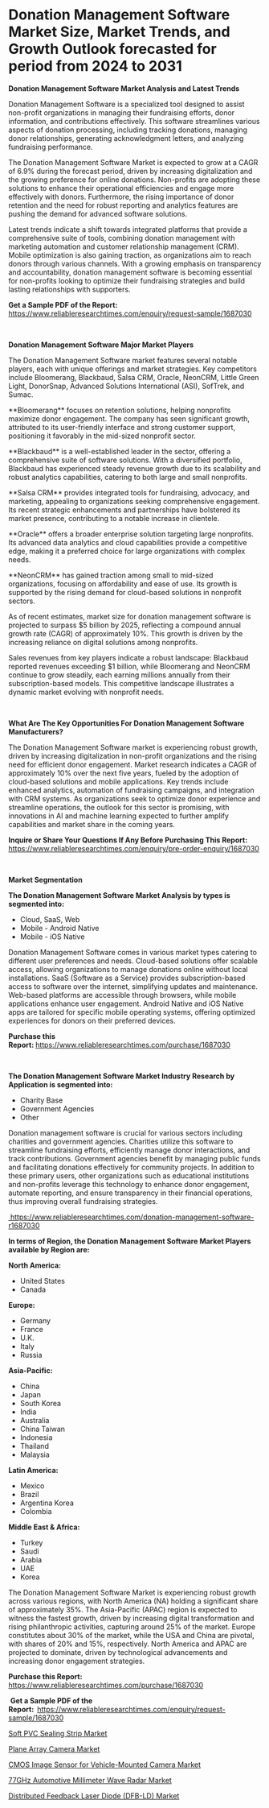 <p><h1>Donation Management Software Market Size, Market Trends, and Growth Outlook forecasted for period from 2024 to 2031</h1></p><p><strong>Donation Management Software Market Analysis and Latest Trends</strong></p>
<p><p>Donation Management Software is a specialized tool designed to assist non-profit organizations in managing their fundraising efforts, donor information, and contributions effectively. This software streamlines various aspects of donation processing, including tracking donations, managing donor relationships, generating acknowledgment letters, and analyzing fundraising performance. </p><p>The Donation Management Software Market is expected to grow at a CAGR of 6.9% during the forecast period, driven by increasing digitalization and the growing preference for online donations. Non-profits are adopting these solutions to enhance their operational efficiencies and engage more effectively with donors. Furthermore, the rising importance of donor retention and the need for robust reporting and analytics features are pushing the demand for advanced software solutions. </p><p>Latest trends indicate a shift towards integrated platforms that provide a comprehensive suite of tools, combining donation management with marketing automation and customer relationship management (CRM). Mobile optimization is also gaining traction, as organizations aim to reach donors through various channels. With a growing emphasis on transparency and accountability, donation management software is becoming essential for non-profits looking to optimize their fundraising strategies and build lasting relationships with supporters.</p></p>
<p><strong>Get a Sample PDF of the Report:&nbsp;</strong> <a href="https://www.reliableresearchtimes.com/enquiry/request-sample/1687030?utm_campaign=1729&utm_medium=2&utm_source=Github&utm_content=ia&utm_term=16102024&utm_id=donation-management-software">https://www.reliableresearchtimes.com/enquiry/request-sample/1687030</a></p>
<p>&nbsp;</p>
<p><strong>Donation Management Software Major Market Players</strong></p>
<p><p>The Donation Management Software market features several notable players, each with unique offerings and market strategies. Key competitors include Bloomerang, Blackbaud, Salsa CRM, Oracle, NeonCRM, Little Green Light, DonorSnap, Advanced Solutions International (ASI), SofTrek, and Sumac.</p><p>**Bloomerang** focuses on retention solutions, helping nonprofits maximize donor engagement. The company has seen significant growth, attributed to its user-friendly interface and strong customer support, positioning it favorably in the mid-sized nonprofit sector.</p><p>**Blackbaud** is a well-established leader in the sector, offering a comprehensive suite of software solutions. With a diversified portfolio, Blackbaud has experienced steady revenue growth due to its scalability and robust analytics capabilities, catering to both large and small nonprofits.</p><p>**Salsa CRM** provides integrated tools for fundraising, advocacy, and marketing, appealing to organizations seeking comprehensive engagement. Its recent strategic enhancements and partnerships have bolstered its market presence, contributing to a notable increase in clientele.</p><p>**Oracle** offers a broader enterprise solution targeting large nonprofits. Its advanced data analytics and cloud capabilities provide a competitive edge, making it a preferred choice for large organizations with complex needs.</p><p>**NeonCRM** has gained traction among small to mid-sized organizations, focusing on affordability and ease of use. Its growth is supported by the rising demand for cloud-based solutions in nonprofit sectors.</p><p>As of recent estimates, market size for donation management software is projected to surpass $5 billion by 2025, reflecting a compound annual growth rate (CAGR) of approximately 10%. This growth is driven by the increasing reliance on digital solutions among nonprofits.</p><p>Sales revenues from key players indicate a robust landscape: Blackbaud reported revenues exceeding $1 billion, while Bloomerang and NeonCRM continue to grow steadily, each earning millions annually from their subscription-based models. This competitive landscape illustrates a dynamic market evolving with nonprofit needs.</p></p>
<p>&nbsp;</p>
<p><strong>What Are The Key Opportunities For Donation Management Software Manufacturers?</strong></p>
<p><p>The Donation Management Software market is experiencing robust growth, driven by increasing digitalization in non-profit organizations and the rising need for efficient donor engagement. Market research indicates a CAGR of approximately 10% over the next five years, fueled by the adoption of cloud-based solutions and mobile applications. Key trends include enhanced analytics, automation of fundraising campaigns, and integration with CRM systems. As organizations seek to optimize donor experience and streamline operations, the outlook for this sector is promising, with innovations in AI and machine learning expected to further amplify capabilities and market share in the coming years.</p></p>
<p><strong>Inquire or Share Your Questions If Any Before Purchasing This Report:</strong> <a href="https://www.reliableresearchtimes.com/enquiry/pre-order-enquiry/1687030?utm_campaign=1729&utm_medium=2&utm_source=Github&utm_content=ia&utm_term=16102024&utm_id=donation-management-software">https://www.reliableresearchtimes.com/enquiry/pre-order-enquiry/1687030</a></p>
<p>&nbsp;</p>
<p><strong>Market Segmentation</strong></p>
<p><strong>The Donation Management Software Market Analysis by types is segmented into:</strong></p>
<p><ul><li>Cloud, SaaS, Web</li><li>Mobile - Android Native</li><li>Mobile - iOS Native</li></ul></p>
<p><p>Donation Management Software comes in various market types catering to different user preferences and needs. Cloud-based solutions offer scalable access, allowing organizations to manage donations online without local installations. SaaS (Software as a Service) provides subscription-based access to software over the internet, simplifying updates and maintenance. Web-based platforms are accessible through browsers, while mobile applications enhance user engagement. Android Native and iOS Native apps are tailored for specific mobile operating systems, offering optimized experiences for donors on their preferred devices.</p></p>
<p><strong>Purchase this Report:&nbsp;</strong><a href="https://www.reliableresearchtimes.com/purchase/1687030?utm_campaign=1729&utm_medium=2&utm_source=Github&utm_content=ia&utm_term=16102024&utm_id=donation-management-software">https://www.reliableresearchtimes.com/purchase/1687030</a></p>
<p>&nbsp;</p>
<p><strong>The Donation Management Software Market Industry Research by Application is segmented into:</strong></p>
<p><ul><li>Charity Base</li><li>Government Agencies</li><li>Other</li></ul></p>
<p><p>Donation management software is crucial for various sectors including charities and government agencies. Charities utilize this software to streamline fundraising efforts, efficiently manage donor interactions, and track contributions. Government agencies benefit by managing public funds and facilitating donations effectively for community projects. In addition to these primary users, other organizations such as educational institutions and non-profits leverage this technology to enhance donor engagement, automate reporting, and ensure transparency in their financial operations, thus improving overall fundraising strategies.</p></p>
<p><a href="https://www.reliableresearchtimes.com/donation-management-software-r1687030?utm_campaign=1729&utm_medium=2&utm_source=Github&utm_content=ia&utm_term=16102024&utm_id=donation-management-software">&nbsp;https://www.reliableresearchtimes.com/donation-management-software-r1687030</a></p>
<p><strong>In terms of Region, the Donation Management Software Market Players available by Region are:</strong></p>
<p>
    <p> <strong> North America: </strong>
        <ul>
            <li>United States</li>
            <li>Canada</li>
        </ul>
        </p> 
    <p> <strong> Europe: </strong>
        <ul>
            <li>Germany</li>
            <li>France</li>
            <li>U.K.</li>
            <li>Italy</li>
            <li>Russia</li>
        </ul>
        </p> 
    <p> <strong> Asia-Pacific: </strong>
        <ul>
            <li>China</li>
            <li>Japan</li>
            <li>South Korea</li>
            <li>India</li>
            <li>Australia</li>
            <li>China Taiwan</li>
            <li>Indonesia</li>
            <li>Thailand</li>
            <li>Malaysia</li>
        </ul>
        </p> 
    <p> <strong> Latin America: </strong>
        <ul>
            <li>Mexico</li>
            <li>Brazil</li>
            <li>Argentina Korea</li>
            <li>Colombia</li>
        </ul>
        </p> 
    <p> <strong> Middle East & Africa: </strong>
        <ul>
            <li>Turkey</li>
            <li>Saudi</li>
            <li>Arabia</li>
            <li>UAE</li>
            <li>Korea</li>
        </ul>
    </p>
    </p>
<p><p>The Donation Management Software Market is experiencing robust growth across various regions, with North America (NA) holding a significant share of approximately 35%. The Asia-Pacific (APAC) region is expected to witness the fastest growth, driven by increasing digital transformation and rising philanthropic activities, capturing around 25% of the market. Europe constitutes about 30% of the market, while the USA and China are pivotal, with shares of 20% and 15%, respectively. North America and APAC are projected to dominate, driven by technological advancements and increasing donor engagement strategies.</p></p>
<p><strong>Purchase this Report: </strong><a href="https://www.reliableresearchtimes.com/purchase/1687030?utm_campaign=1729&utm_medium=2&utm_source=Github&utm_content=ia&utm_term=16102024&utm_id=donation-management-software">https://www.reliableresearchtimes.com/purchase/1687030</a></p>
<p>&nbsp;<strong>Get a Sample PDF of the Report:&nbsp;&nbsp;</strong><a href="https://www.reliableresearchtimes.com/enquiry/request-sample/1687030?utm_campaign=1729&utm_medium=2&utm_source=Github&utm_content=ia&utm_term=16102024&utm_id=donation-management-software">https://www.reliableresearchtimes.com/enquiry/request-sample/1687030</a></p>
<p><strong></strong></p>
<p><p><a href="https://www.linkedin.com/pulse/strategic-market-insights-navigating-global-soft-pvc-sealing-vz4af?utm_campaign=1729&utm_medium=2&utm_source=Github&utm_content=ia&utm_term=16102024&utm_id=donation-management-software">Soft PVC Sealing Strip Market</a></p><p><a href="https://www.linkedin.com/pulse/competitive-intelligence-plane-array-camera-market-key-oxokc?trk=public_post_embed_feed-article-content&utm_campaign=1729&utm_medium=2&utm_source=Github&utm_content=ia&utm_term=16102024&utm_id=donation-management-software">Plane Array Camera Market</a></p><p><a href="https://www.linkedin.com/pulse/cmos-image-sensor-vehicle-mounted-camera-market-growth-a5wlc?trk=public_post_embed_feed-article-content&utm_campaign=1729&utm_medium=2&utm_source=Github&utm_content=ia&utm_term=16102024&utm_id=donation-management-software">CMOS Image Sensor for Vehicle-Mounted Camera Market</a></p><p><a href="https://www.linkedin.com/pulse/77ghz-automotive-millimeter-wave-radar-spectrum-usage-patterns-tva7f?utm_campaign=1729&utm_medium=2&utm_source=Github&utm_content=ia&utm_term=16102024&utm_id=donation-management-software">77GHz Automotive Millimeter Wave Radar Market</a></p><p><a href="https://www.linkedin.com/pulse/distributed-feedback-laser-diode-dfb-ld-market-evolution-gn8cf?utm_campaign=1729&utm_medium=2&utm_source=Github&utm_content=ia&utm_term=16102024&utm_id=donation-management-software">Distributed Feedback Laser Diode (DFB-LD) Market</a></p></p>
